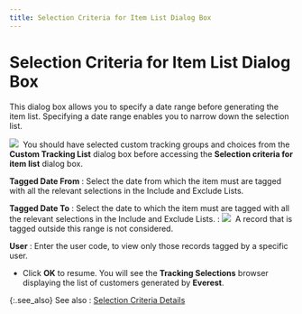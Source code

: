 ```yaml
---
title: Selection Criteria for Item List Dialog Box
---
```


# Selection Criteria for Item List Dialog Box


This dialog box allows you to specify a date range before generating  the item list. Specifying a date range enables you to narrow down the  selection list.


![]({{site.ct_baseurl}}/img/note.gif)  You  should have selected custom tracking groups and choices from the **Custom Tracking List** dialog box before  accessing the **Selection criteria for 
 item list** dialog box.


**Tagged Date From**
: Select the date from which the item must are tagged  with all the relevant selections in the Include and Exclude Lists.


**Tagged Date To**
: Select the date to which the item must are tagged  with all the relevant selections in the Include and Exclude Lists.
: ![]({{site.ct_baseurl}}/img/note.gif)  A  record that is tagged outside this range is not considered.


**User**
: Enter the user code, to view only those records  tagged by a specific user.

- Click **OK** to resume. You will see the **Tracking Selections** browser displaying  the list of customers generated by **Everest**.



{:.see_also}
See also
: [Selection  Criteria Details]({{site.ct_baseurl}}/misc/selection_criteria_details.html)

